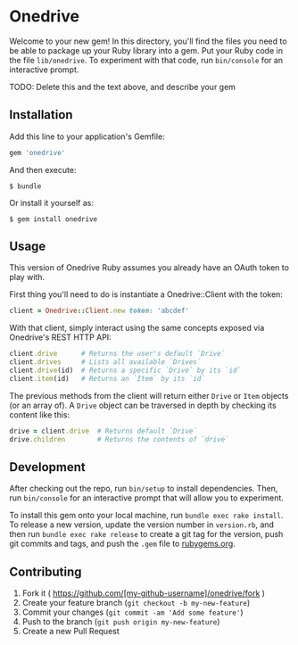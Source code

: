 # Onedrive

Welcome to your new gem! In this directory, you'll find the files you need to be able to package up your Ruby library into a gem. Put your Ruby code in the file `lib/onedrive`. To experiment with that code, run `bin/console` for an interactive prompt.

TODO: Delete this and the text above, and describe your gem

## Installation

Add this line to your application's Gemfile:

```ruby
gem 'onedrive'
```

And then execute:

    $ bundle

Or install it yourself as:

    $ gem install onedrive

## Usage

This version of Onedrive Ruby assumes you already have an OAuth token to play with.

First thing you'll need to do is instantiate a Onedrive::Client with the token:

```ruby
client = Onedrive::Client.new token: 'abcdef'
```

With that client, simply interact using the same concepts exposed via Onedrive's REST HTTP API:

```ruby
client.drive      # Returns the user's default `Drive`
client.drives     # Lists all available `Drives`
client.drive(id)  # Returns a specific `Drive` by its `id`
client.item(id)   # Returns an `Item` by its `id`
```

The previous methods from the client will return either `Drive` or `Item` objects (or an array of).
A `Drive` object can be traversed in depth by checking its content like this:

```ruby
drive = client.drive  # Returns default `Drive`
drive.children        # Returns the contents of `drive`
```

## Development

After checking out the repo, run `bin/setup` to install dependencies. Then, run `bin/console` for an interactive prompt that will allow you to experiment.

To install this gem onto your local machine, run `bundle exec rake install`. To release a new version, update the version number in `version.rb`, and then run `bundle exec rake release` to create a git tag for the version, push git commits and tags, and push the `.gem` file to [rubygems.org](https://rubygems.org).

## Contributing

1. Fork it ( https://github.com/[my-github-username]/onedrive/fork )
2. Create your feature branch (`git checkout -b my-new-feature`)
3. Commit your changes (`git commit -am 'Add some feature'`)
4. Push to the branch (`git push origin my-new-feature`)
5. Create a new Pull Request
